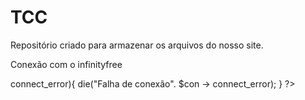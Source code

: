 # TCC
Repositório criado para armazenar os arquivos do nosso site.

Conexão com o infinityfree
<?php
$servidor = "sql210.infinityfree.com";
$usuario = "if0_38234357";
$senha = "senhadobanco1";
$banco = "if0_38234357_tcc3infob";
$con = new mysqli($servidor,$usuario,$senha,$banco);
if ($con -> connect_error){
    die("Falha de conexão". $con -> connect_error);
}
?>
